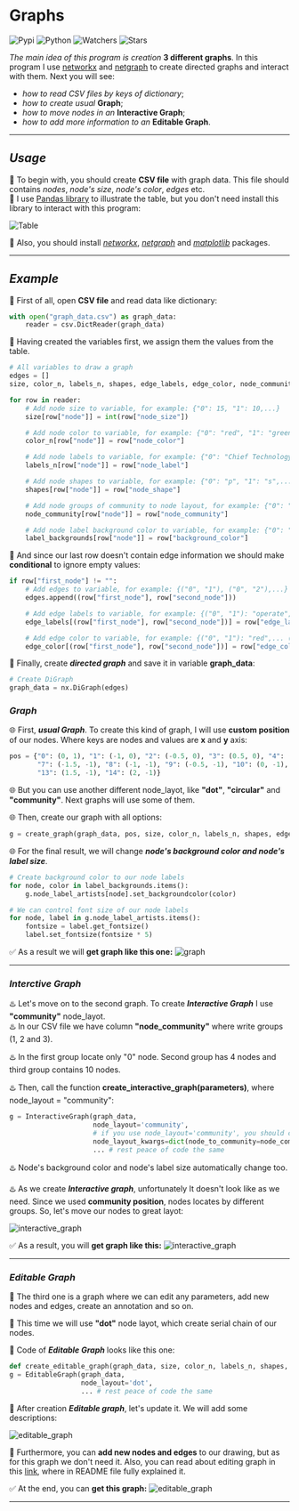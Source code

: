 # Graphs
![Pypi](https://img.shields.io/pypi/v/matplotlib?color=orange&style=plastic)
![Python](https://img.shields.io/pypi/pyversions/matplotlib?color=gree&style=plastic)
![Watchers](https://img.shields.io/github/watchers/Kalinka5/Graphs?style=social)
![Stars](https://img.shields.io/github/stars/Kalinka5/Graphs?style=social)

*The main idea of this program is creation* **3 different graphs**. In this program I use [networkx](https://networkx.org/documentation/stable/tutorial.html) and [netgraph](https://github.com/paulbrodersen/netgraph) to create directed graphs and interact with them. Next you will see:
+ *how to read CSV files by keys of dictionary*;
+ *how to create usual* **Graph**;
+ *how to move nodes in an* **Interactive Graph**;
+ *how to add more information to an* **Editable Graph**.
___

## *Usage*
:stop_sign: To begin with, you should create **CSV file** with graph data. This file should contains *nodes*, *node's size*, *node's color*, *edges* etc.\
:stop_sign: I use [Pandas library](https://pypi.org/project/pandas/) to illustrate the table, but you don't need install this library to interact with this program:

![Table](https://user-images.githubusercontent.com/106172806/216014331-0534c828-a491-4e46-8a0f-caf09bb7c0eb.jpg)

:stop_sign: Also, you should install [*networkx*](https://pypi.org/project/networkx/), [*netgraph*](https://pypi.org/project/netgraph/) and [*matplotlib*](https://pypi.org/project/matplotlib/) packages.
___

## *Example*
:anger: First of all, open **CSV file** and read data like dictionary:
```python
with open("graph_data.csv") as graph_data:
    reader = csv.DictReader(graph_data)
```
:anger: Having created the variables first, we assign them the values from the table.
```python
# All variables to draw a graph
edges = []
size, color_n, labels_n, shapes, edge_labels, edge_color, node_community, label_backgrounds = ({} for i in range(8))
```

```python
for row in reader:
    # Add node size to variable, for example: {"0": 15, "1": 10,...}
    size[row["node"]] = int(row["node_size"])

    # Add node color to variable, for example: {"0": "red", "1": "green",...}
    color_n[row["node"]] = row["node_color"]

    # Add node labels to variable, for example: {"0": "Chief Technology Officer",...}
    labels_n[row["node"]] = row["node_label"]

    # Add node shapes to variable, for example: {"0": "p", "1": "s",...}
    shapes[row["node"]] = row["node_shape"]

    # Add node groups of community to node layout, for example: {"0": "0", "1": "1", "2": "1",..., "5": "3",...}
    node_community[row["node"]] = row["node_community"]

    # Add node label background color to variable, for example: {"0": "salmon", "1": "lightgreen",...}
    label_backgrounds[row["node"]] = row["background_color"]
```

:anger: And since our last row doesn't contain edge information we should make **conditional** to ignore empty values:
```python
if row["first_node"] != "":
    # Add edges to variable, for example: {("0", "1"), ("0", "2"),...}
    edges.append((row["first_node"], row["second_node"]))

    # Add edge labels to variable, for example: {("0", "1"): "operate", ("0", "2"): "operate",...}
    edge_labels[(row["first_node"], row["second_node"])] = row["edge_label"]

    # Add edge color to variable, for example: {("0", "1"): "red",... ("1", "5"): "green",...}
    edge_color[(row["first_node"], row["second_node"])] = row["edge_color"]
```
:anger: Finally, create ***directed graph*** and save it in variable **graph_data**:
```python
# Create DiGraph
graph_data = nx.DiGraph(edges)
```

### *Graph*
:globe_with_meridians: First, ***usual Graph***. To create this kind of graph, I will use **custom position** of our nodes. Where keys are nodes and values are **x** and **y** axis:
```python
pos = {"0": (0, 1), "1": (-1, 0), "2": (-0.5, 0), "3": (0.5, 0), "4": (1, 0), "5": (-2.5, -1), "6": (-2, -1),
       "7": (-1.5, -1), "8": (-1, -1), "9": (-0.5, -1), "10": (0, -1), "11": (0.5, -1), "12": (1, -1),
       "13": (1.5, -1), "14": (2, -1)}
```
:globe_with_meridians: But you can use another different node_layot, like **"dot"**, **"circular"** and **"community"**. Next graphs will use some of them.

:globe_with_meridians: Then, create our graph with all options:
```python
g = create_graph(graph_data, pos, size, color_n, labels_n, shapes, edge_labels, edge_color, ax, label_backgrounds)
```
:globe_with_meridians: For the final result, we will change ***node's background color and node's label size***.
```python
# Create background color to our node labels
for node, color in label_backgrounds.items():
    g.node_label_artists[node].set_backgroundcolor(color)

# We can control font size of our node labels
for node, label in g.node_label_artists.items():
    fontsize = label.get_fontsize()
    label.set_fontsize(fontsize * 5)
```

:white_check_mark: As a result we will **get graph like this one:**
![graph](https://user-images.githubusercontent.com/106172806/216035828-dcf1201d-a9f1-4774-9ff3-f96d828d1bb2.png)
___

### *Interctive Graph*
:hotsprings: Let's move on to the second graph. To create ***Interactive Graph*** I use **"community"** node_layot.\
:hotsprings: In our CSV file we have column **"node_community"** where write groups (1, 2 and 3).

:hotsprings: In the first group locate only "0" node. Second group has 4 nodes and third group contains 10 nodes.

:hotsprings: Then, call the function **create_interactive_graph(parameters)**, where node_layout = "community":
```python
g = InteractiveGraph(graph_data,
                     node_layout='community',
                     # if you use node_layout='community', you should clarify node_layout_kwargs:
                     node_layout_kwargs=dict(node_to_community=node_community),
                     ... # rest peace of code the same
```
:hotsprings: Node's background color and node's label size automatically change too.

:hotsprings: As we create ***Interactive graph***, unfortunately It doesn't look like as we need. Since we used **community position**, nodes locates by different groups. So, let's move our nodes to great layot:

![interactive_graph](https://user-images.githubusercontent.com/106172806/216788092-5c8fb3d6-6adf-4062-a5b0-300cc3fd6ab8.gif)

:white_check_mark: As a result, you will **get graph like this:**
![interactive_graph](https://user-images.githubusercontent.com/106172806/216050830-59d69cd5-7c38-4037-a574-99de6c146bc7.png)
___

### *Editable Graph*
:dizzy: The third one is a graph where we can edit any parameters, add new nodes and edges, create an annotation and so on.

:dizzy: This time we will use **"dot"** node layot, which create serial chain of our nodes.

:dizzy: Code of ***Editable Graph*** looks like this one: 
```python
def create_editable_graph(graph_data, size, color_n, labels_n, shapes, edge_labels, edge_color, ax, label_backgrounds):
g = EditableGraph(graph_data,
                  node_layout='dot',
                  ... # rest peace of code the same
```

:dizzy: After creation ***Editable graph***, let's update it. We will add some descriptions:

![editable_graph](https://user-images.githubusercontent.com/106172806/216788118-74b701cb-c297-42a7-aa5c-32675c0e288b.gif)

:dizzy: Furthermore, you can **add new nodes and edges** to our drawing, but as for this graph we don't need it. Also, you can read about editing graph in this [link](https://github.com/paulbrodersen/netgraph), where in README file fully explained it.

:white_check_mark: At the end, you can **get this graph:**
![editable_graph](https://user-images.githubusercontent.com/106172806/216053747-97d11a1b-4069-44ee-a340-b424b3c57982.png)

___
